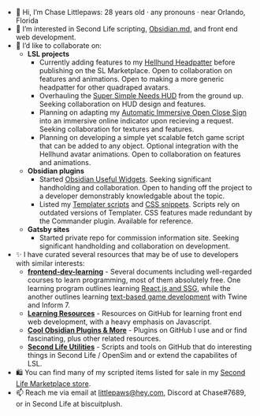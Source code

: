 - 🦌 Hi, I’m Chase Littlepaws: 28 years old · any pronouns · near Orlando, Florida
- 💛 I’m interested in Second Life scripting, [Obsidian.md](https://obsidian.md/), and front end web development.
- 🤝 I’d like to collaborate on:
    - **LSL projects**
      - Currently adding features to my [Hellhund Headpatter](https://github.com/ChaseLittlepaws/HellhundHeadpatter) before publishing on the SL Marketplace. Open to collaboration on features and animations. Open to making a more generic headpatter for other quadraped avatars.
      - Overhauling the [Super Simple Needs HUD](https://github.com/ChaseLittlepaws/Super-Simple-Needs-HUD-SL) from the ground up. Seeking collaboration on HUD design and features.  
      - Planning on adapting my [Automatic Immersive Open Close Sign](https://github.com/ChaseLittlepaws/Automatic-Open-Close-Sign-SL) into an immersive online indicator upon recieving a request. Seeking collaboration for textures and features.  
      - Planning on developing a simple yet scalable fetch game script that can be added to any object. Optional integration with the Hellhund avatar animations. Open to collaboration on features and animations.  
    - **Obsidian plugins**
      - Started [Obsidian Useful Widgets](https://github.com/ChaseLittlepaws/obsidian-useful-widgets). Seeking significant handholding and collaboration. Open to handing off the project to a developer demonstrably knowledgable about the topic.
      - Listed my [Templater scripts](https://github.com/ChaseLittlepaws/Obsidian-Templater-scripts) and [CSS snippets](https://github.com/ChaseLittlepaws/Obsidain-css-snippets). Scripts rely on outdated versions of Templater. CSS features made redundant by the Commander plugin. Available for reference.  
    - **Gatsby sites**
      - Started private repo for commission information site. Seeking significant handholding and collaboration on development.  
- ✨ I have curated several resources that may be of use to developers with similar interests:
  - **[frontend-dev-learning](https://github.com/ChaseLittlepaws/frontend-dev-learning)** - Several documents including well-regarded courses to learn programming, most of them absolutely free. One learning program outlines learning [React.js and SSG](https://github.com/ChaseLittlepaws/frontend-dev-learning/blob/main/43.01%20React%20Developer%20Curriculum.md), while the another outlines learning [text-based game development](https://github.com/ChaseLittlepaws/frontend-dev-learning/blob/main/43.01%20React%20Developer%20Curriculum.md) with Twine and Inform 7.
  - **[Learning Resources](https://github.com/stars/ChaseLittlepaws/lists/learning-resources)** - Resources on GitHub for learning front end web development, with a heavy emphasis on Javascript.
  - **[Cool Obsidian Plugins & More](https://github.com/stars/ChaseLittlepaws/lists/cool-obsidian-plugins-more)** - Plugins on GitHub I use and or find fascinating, plus other related resources.
  - **[Second Life Utilities](https://github.com/stars/ChaseLittlepaws/lists/second-life-utilities)** - Scripts and tools on GitHub that do interesting things in Second Life / OpenSim and or extend the capabilites of LSL.
- 🛍️ You can find many of my scripted items listed for sale in my [Second Life Marketplace store](https://marketplace.secondlife.com/stores/244066).
- 📫 Reach me via email at littlepaws@hey.com, Discord at Chase#7689, or in Second Life at biscuitplush.
